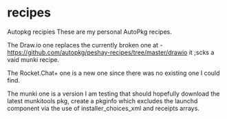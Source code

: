 # recipes
Autopkg recipies
These are my personal AutoPkg recipes.

The Draw.io one replaces the currently broken one at - https://github.com/autopkg/peshay-recipes/tree/master/drawio it ;scks a vaid munki recipe.

The Rocket.Chat+ one is a new one since there was no existing one I could find.

The munki one is a version I am testing that should hopefully download the latest munkitools pkg, create a pkginfo which excludes the launchd component via the use of installer_choices_xml and receipts arrays.
